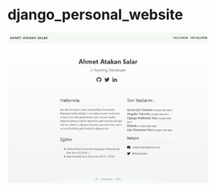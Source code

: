 # django_personal_website

<img src="https://github.com/aatakansalar/django_personal_website/blob/master/Screenshot_2020-09-14%20Atakan%20Salar.png" alt="drawing" width="400"/>
